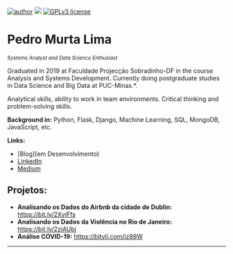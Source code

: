 [![author](https://img.shields.io/badge/author-pedromurta-red.svg)](https://www.linkedin.com/in/pedro-murta/) [![](https://img.shields.io/badge/python-3.7+-blue.svg)](https://www.python.org/downloads/release/python-365/) [![GPLv3 license](https://img.shields.io/badge/License-GPLv3-blue.svg)](http://perso.crans.org/besson/LICENSE.html) 


# Pedro Murta Lima
<sub>*Systems Analyst and Data Science Enthusiast* </sub>

Graduated in 2019 at Faculdade Projecção Sobradinho-DF in the course Analysis and Systems Development. Currently doing postgraduate studies in Data Science and Big Data at PUC-Minas.*.

Analytical skills, ability to work in team environments.
Critical thinking and problem-solving skills.

**Background in:** Python, Flask, Django, Machine Learning, SQL, MongoDB, JavaScript, etc.

**Links:**
* [Blog](em Desenvolvimento)
* [LinkedIn](https://www.linkedin.com/in/pedro-murta/)
* [Medium](https://www.medium.com)


## Projetos:

* **Analisando os Dados do Airbnb da cidade de Dublin:** https://bit.ly/2XyjFfs
* **Analisando os Dados da Violência no Rio de Janeiro:** https://bit.ly/2ziAUbj
* **Análise COVID-19:** https://bityli.com/iz89W
---

